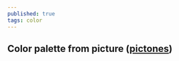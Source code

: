 ```yaml
---
published: true
tags: color
---
```

## Color  palette from picture ([pictones](https://pictones.firebaseapp.com/))
